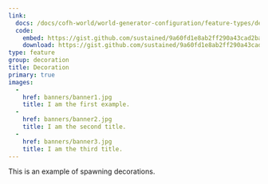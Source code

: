 ```yaml
---
link:
  docs: /docs/cofh-world/world-generator-configuration/feature-types/decoration/
  code:
    embed: https://gist.github.com/sustained/9a60fd1e8ab2ff290a43cad2baaedda8.js
    download: https://gist.github.com/sustained/9a60fd1e8ab2ff290a43cad2baaedda8/archive/652eda713b9feada6da51fb5e6537885837574a8.zip
type: feature
group: decoration
title: Decoration
primary: true
images:
  -
    href: banners/banner1.jpg
    title: I am the first example.
  -
    href: banners/banner2.jpg
    title: I am the second title.
  -
    href: banners/banner3.jpg
    title: I am the third title.
---
```


This is an example of spawning decorations.
